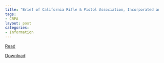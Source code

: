 ```yaml
---
title: "Brief of California Rifle & Pistol Association, Incorporated and Gun Owners of California, Inc. as Amici Curiae in support of petitioners"
tags:
- CRPA
layout: post
categories:
- Information
---
```


[Read](/assets/pdf/20190514-GOC-CRPA-Amici-Brief.pdf)

[Download](/assets/pdf/20190514-GOC-CRPA-Amici-Brief.pdf)
